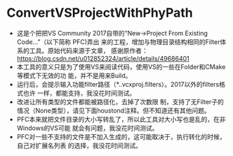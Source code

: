 # ConvertVSProjectWithPhyPath

- 这是个把把VS Community 2017自带的“New->Project From Existing Code...”（以下简称
  PFC)弄出  来的工程，增加与物理目录结构相同的Filter体系的工具。原始代码来源于文章，
  感谢原作者：
  https://blog.csdn.net/u012852324/article/details/49686401
- 本工具的意义只是为了使用VS来阅读代码，使用VS的一些在Folder和CMake等模式下无效的功
  能，并不是用来Build。
- 运行后，会提示输入功能filter路径（*..vcxproj.filters）。2017以外的filters格式也许
  一样，都能支持，我没花时间测试。
- 改进让所有类型的文件都能被路径化，去掉了次数限
  制，支持了无Filter子的情况（None类型），请见下面houstond注释。但不知道还有其他问题。
- PFC本来就把文件目录的大小写转乱了，所以此工具对大小写也是乱的，在非Windows的VS可能
  就会有问题，我没花时间测试。
- PFC对一些不支持的文件是不加入生成的，这可能取决于，执行转化的时候，自己对扩展名列表
  的选择，我没花时间测试。
